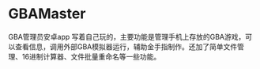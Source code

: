 # GBAMaster
GBA管理员安卓app
写着自己玩的，主要功能是管理手机上存放的GBA游戏，可以查看信息，调用外部GBA模拟器运行，辅助金手指制作。还加了简单文件管理、16进制计算器、文件批量重命名等一些功能。
